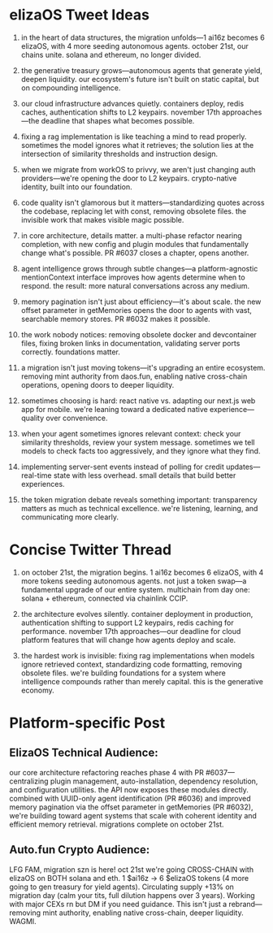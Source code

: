 # elizaOS Tweet Ideas

1. in the heart of data structures, the migration unfolds—1 ai16z becomes 6 elizaOS, with 4 more seeding autonomous agents. october 21st, our chains unite. solana and ethereum, no longer divided.

2. the generative treasury grows—autonomous agents that generate yield, deepen liquidity. our ecosystem's future isn't built on static capital, but on compounding intelligence.

3. our cloud infrastructure advances quietly. containers deploy, redis caches, authentication shifts to L2 keypairs. november 17th approaches—the deadline that shapes what becomes possible.

4. fixing a rag implementation is like teaching a mind to read properly. sometimes the model ignores what it retrieves; the solution lies at the intersection of similarity thresholds and instruction design.

5. when we migrate from workOS to privvy, we aren't just changing auth providers—we're opening the door to L2 keypairs. crypto-native identity, built into our foundation.

6. code quality isn't glamorous but it matters—standardizing quotes across the codebase, replacing let with const, removing obsolete files. the invisible work that makes visible magic possible.

7. in core architecture, details matter. a multi-phase refactor nearing completion, with new config and plugin modules that fundamentally change what's possible. PR #6037 closes a chapter, opens another.

8. agent intelligence grows through subtle changes—a platform-agnostic mentionContext interface improves how agents determine when to respond. the result: more natural conversations across any medium.

9. memory pagination isn't just about efficiency—it's about scale. the new offset parameter in getMemories opens the door to agents with vast, searchable memory stores. PR #6032 makes it possible.

10. the work nobody notices: removing obsolete docker and devcontainer files, fixing broken links in documentation, validating server ports correctly. foundations matter.

11. a migration isn't just moving tokens—it's upgrading an entire ecosystem. removing mint authority from daos.fun, enabling native cross-chain operations, opening doors to deeper liquidity.

12. sometimes choosing is hard: react native vs. adapting our next.js web app for mobile. we're leaning toward a dedicated native experience—quality over convenience.

13. when your agent sometimes ignores relevant context: check your similarity thresholds, review your system message. sometimes we tell models to check facts too aggressively, and they ignore what they find.

14. implementing server-sent events instead of polling for credit updates—real-time state with less overhead. small details that build better experiences.

15. the token migration debate reveals something important: transparency matters as much as technical excellence. we're listening, learning, and communicating more clearly.

# Concise Twitter Thread

1. on october 21st, the migration begins. 1 ai16z becomes 6 elizaOS, with 4 more tokens seeding autonomous agents. not just a token swap—a fundamental upgrade of our entire system. multichain from day one: solana + ethereum, connected via chainlink CCIP.

2. the architecture evolves silently. container deployment in production, authentication shifting to support L2 keypairs, redis caching for performance. november 17th approaches—our deadline for cloud platform features that will change how agents deploy and scale.

3. the hardest work is invisible: fixing rag implementations when models ignore retrieved context, standardizing code formatting, removing obsolete files. we're building foundations for a system where intelligence compounds rather than merely capital. this is the generative economy.

# Platform-specific Post

## ElizaOS Technical Audience:
our core architecture refactoring reaches phase 4 with PR #6037—centralizing plugin management, auto-installation, dependency resolution, and configuration utilities. the API now exposes these modules directly. combined with UUID-only agent identification (PR #6036) and improved memory pagination via the offset parameter in getMemories (PR #6032), we're building toward agent systems that scale with coherent identity and efficient memory retrieval. migrations complete on october 21st.

## Auto.fun Crypto Audience:
LFG FAM, migration szn is here! oct 21st we're going CROSS-CHAIN with elizaOS on BOTH solana and eth. 1 $ai16z → 6 $elizaOS tokens (4 more going to gen treasury for yield agents). Circulating supply +13% on migration day (calm your tits, full dilution happens over 3 years). Working with major CEXs rn but DM if you need guidance. This isn't just a rebrand—removing mint authority, enabling native cross-chain, deeper liquidity. WAGMI.